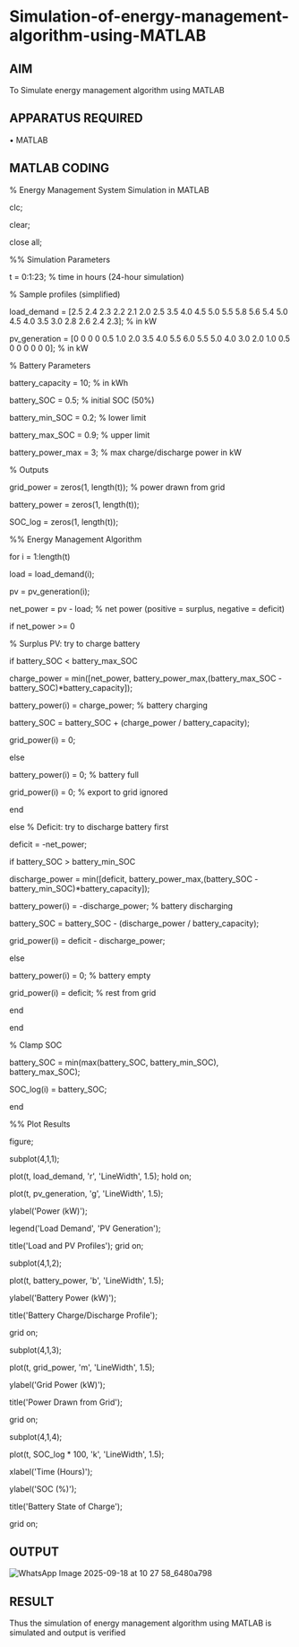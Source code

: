# Simulation-of-energy-management-algorithm-using-MATLAB

## AIM
To Simulate energy management algorithm using MATLAB

## APPARATUS REQUIRED
•	MATLAB

## MATLAB CODING

% Energy Management System Simulation in MATLAB

clc; 

clear;

close all;

%% Simulation Parameters

t = 0:1:23; % time in hours (24-hour simulation)

% Sample profiles (simplified)

load_demand = [2.5 2.4 2.3 2.2 2.1 2.0 2.5 3.5 4.0 4.5 5.0 5.5 5.8 5.6 5.4 5.0 4.5 4.0 3.5 3.0 2.8 2.6 2.4 2.3]; % in kW

pv_generation = [0 0 0 0 0.5 1.0 2.0 3.5 4.0 5.5 6.0 5.5 5.0 4.0 3.0 2.0 1.0 0.5 0 0 0 0 0 0]; % in kW

% Battery Parameters

battery_capacity = 10; % in kWh

battery_SOC = 0.5; % initial SOC (50%)

battery_min_SOC = 0.2; % lower limit

battery_max_SOC = 0.9; % upper limit

battery_power_max = 3; % max charge/discharge power in kW

% Outputs

grid_power = zeros(1, length(t)); % power drawn from grid

battery_power = zeros(1, length(t));

SOC_log = zeros(1, length(t));

%% Energy Management Algorithm

for i = 1:length(t)
    
 load = load_demand(i);
 
 pv = pv_generation(i);

 net_power = pv - load; % net power (positive = surplus, negative = deficit)
 
 if net_power >= 0
     
 % Surplus PV: try to charge battery
 
 if battery_SOC < battery_max_SOC
     
 charge_power = min([net_power, battery_power_max,(battery_max_SOC - battery_SOC)*battery_capacity]);
 
 battery_power(i) = charge_power; % battery charging
 
 battery_SOC = battery_SOC + (charge_power / battery_capacity);
 
 grid_power(i) = 0;
 
 else
     
 battery_power(i) = 0; % battery full
 
 grid_power(i) = 0; % export to grid ignored
 
 end
 
 else
 % Deficit: try to discharge battery first
 
 deficit = -net_power;
 
 if battery_SOC > battery_min_SOC
     
 discharge_power = min([deficit, battery_power_max,(battery_SOC - battery_min_SOC)*battery_capacity]);
 
 battery_power(i) = -discharge_power; % battery discharging
 
 battery_SOC = battery_SOC - (discharge_power / battery_capacity);
 
 grid_power(i) = deficit - discharge_power;
 
 else
     
 battery_power(i) = 0; % battery empty
 
 grid_power(i) = deficit; % rest from grid
 
 end
 
 end
 
 % Clamp SOC
 
 battery_SOC = min(max(battery_SOC, battery_min_SOC), battery_max_SOC);
 
 SOC_log(i) = battery_SOC;
 
end

%% Plot Results

figure;

subplot(4,1,1);

plot(t, load_demand, 'r', 'LineWidth', 1.5); hold on;

plot(t, pv_generation, 'g', 'LineWidth', 1.5);

ylabel('Power (kW)');

legend('Load Demand', 'PV Generation');

title('Load and PV Profiles'); grid on;

subplot(4,1,2);

plot(t, battery_power, 'b', 'LineWidth', 1.5);

ylabel('Battery Power (kW)');

title('Battery Charge/Discharge Profile');

grid on;

subplot(4,1,3);

plot(t, grid_power, 'm', 'LineWidth', 1.5);

ylabel('Grid Power (kW)');

title('Power Drawn from Grid');

grid on;

subplot(4,1,4);

plot(t, SOC_log * 100, 'k', 'LineWidth', 1.5);

xlabel('Time (Hours)');

ylabel('SOC (%)');

title('Battery State of Charge');

grid on;

## OUTPUT

![WhatsApp Image 2025-09-18 at 10 27 58_6480a798](https://github.com/user-attachments/assets/b3a4dacb-dd0d-489f-9bb0-6aceb9a058c6)


## RESULT

Thus the simulation of energy management algorithm using MATLAB is simulated and output is verified

